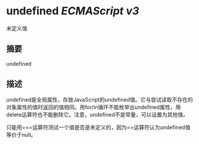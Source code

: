 # undefined _ECMAScript v3_

未定义值

## 摘要

undefined

## 描述

undefined是全局属性，存放JavaScript的undefined值。它与尝试读取不存在的对象属性的值时返回的值相同。用for/in循环不能枚举出undefined属性，用delete运算符也不能删除它。注意，undefined不是常量，可以设置为其他值。  
  
  
只能用===运算符测试一个值是否是未定义的，因为==运算符认为undefined值等价于null。

